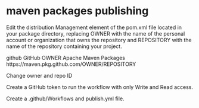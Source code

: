 # maven packages publishing

Edit the distribution Management element of the pom.xml file located in your package directory, replacing OWNER with the name of the personal account or organization that owns the repository and REPOSITORY with the name of the repository containing your project.

<distributionManagement>
   <repository>
     <id>github</id>
     <name>GitHub OWNER Apache Maven Packages</name>
     <url>https://maven.pkg.github.com/OWNER/REPOSITORY</url>
   </repository>
</distributionManagement>


Change owner and repo ID 

Create a GitHub token to run the workflow with only Write and Read access.

Create a .github/Workflows and publish.yml file.


